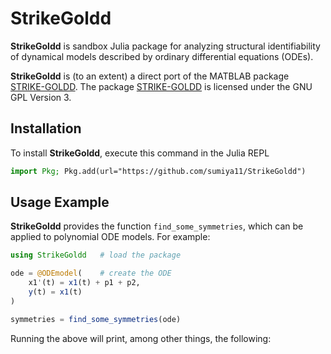 # StrikeGoldd

**StrikeGoldd** is sandbox Julia package for analyzing structural identifiability of dynamical models described by ordinary differential equations (ODEs). 

**StrikeGoldd** is (to an extent) a direct port of the MATBLAB package [STRIKE-GOLDD](https://github.com/afvillaverde/strike-goldd). The package [STRIKE-GOLDD](https://github.com/afvillaverde/strike-goldd) is licensed under the GNU GPL Version 3. 

## Installation

To install **StrikeGoldd**, execute this command in the Julia REPL

```julia
import Pkg; Pkg.add(url="https://github.com/sumiya11/StrikeGoldd")
```

## Usage Example

**StrikeGoldd** provides the function `find_some_symmetries`, which can be applied to polynomial ODE models. For example:

```julia
using StrikeGoldd   # load the package

ode = @ODEmodel(    # create the ODE
    x1'(t) = x1(t) + p1 + p2,
    y(t) = x1(t)
)

symmetries = find_some_symmetries(ode)
```

Running the above will print, among other things, the following:

```julia

```
